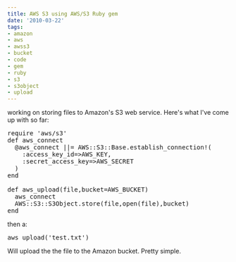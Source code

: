 ```yaml
---
title: AWS S3 using AWS/S3 Ruby gem
date: '2010-03-22'
tags:
- amazon
- aws
- awss3
- bucket
- code
- gem
- ruby
- s3
- s3object
- upload
---
```


working on storing files to Amazon's S3 web service. Here's what I've come up with so far:

<pre lang='ruby' line='1'>
require 'aws/s3'
def aws_connect
  @aws_connect ||= AWS::S3::Base.establish_connection!(
    :access_key_id=>AWS_KEY,
    :secret_access_key=>AWS_SECRET
  )
end

def aws_upload(file,bucket=AWS_BUCKET)
  aws_connect
  AWS::S3::S3Object.store(file,open(file),bucket)
end
</pre>

then a:

<pre lang='ruby' line='1'>
aws_upload('test.txt')
</pre>

Will upload the the file to the Amazon bucket. Pretty simple.
